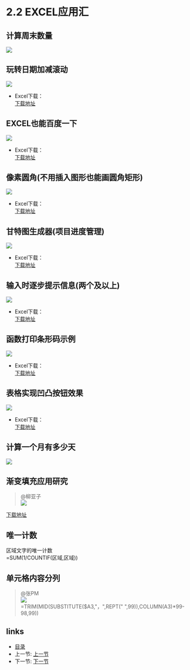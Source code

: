 # 2.2 EXCEL应用汇

## 计算周末数量
![](images/2.2.1.png)    

## 玩转日期加减滚动
![](images/2.2.2.jpg)

- Excel下载：  
[下载地址](src/2.2.2.xlsx)

## EXCEL也能百度一下
![](images/2.2.3.jpg)

- Excel下载：  
[下载地址](src/2.2.3.xlsx)

## 像素圆角(不用插入图形也能画圆角矩形)
![](images/2.2.4.jpg)

- Excel下载：  
[下载地址](src/2.2.4.xls)

## 甘特图生成器(项目进度管理)
![](images/2.2.5.jpg)

- Excel下载：  
[下载地址](src/2.2.5.xls)

## 输入时逐步提示信息(两个及以上)
![](images/2.2.6.jpg)

- Excel下载：  
[下载地址](src/2.2.6.xls)

## 函数打印条形码示例
![](images/2.2.7.jpg)

- Excel下载：  
[下载地址](src/2.2.7.xls)

## 表格实现凹凸按钮效果
![](images/2.2.8.jpg)

- Excel下载：  
[下载地址](src/2.2.8.xls)

## 计算一个月有多少天
![](images/2.2.9.jpg)

## 渐变填充应用研究
> @柳亚子  
![](images/2.2.10.png)

[下载地址](src/2.2.10.xls)

## 唯一计数
区域文字的唯一计数  
	=SUM(1/COUNTIF(区域,区域))

## 单元格内容分列
> @张PM  
> ![](images/2.2.1.jpg)  
> =TRIM(MID(SUBSTITUTE($A3,"，",REPT(" ",99)),COLUMN(A3)*99-98,99))

## links
  * [目录](<preface.md>)
  * 上一节: [上一节](<02.1.md>)
  * 下一节: [下一节](<02.3.md>)

